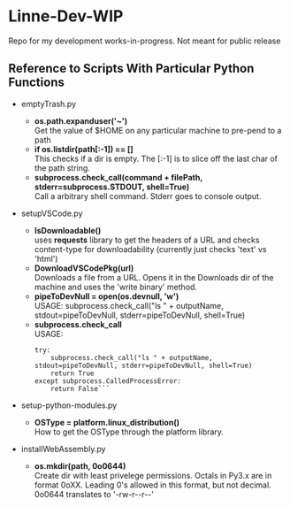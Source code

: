 # Linne-Dev-WIP
Repo for my development works-in-progress.
Not meant for public release

## Reference to Scripts With Particular Python Functions
* emptyTrash.py
    - __os.path.expanduser('~')__<br />
        Get the value of $HOME on any particular machine to pre-pend to a path
    - __if os.listdir(path[:-1]) == []__<br />
        This checks if a dir is empty.  The [:-1] is to slice off the last char
        of the path string.
    - __subprocess.check_call(command + filePath, stderr=subprocess.STDOUT, shell=True)__<br />
        Call a arbitrary shell command.  Stderr goes to console output.

* setupVSCode.py
    - __IsDownloadable()__<br />
        uses __requests__ library to get the headers of a URL and checks content-type 
        for downloadability (currently just checks 'text' vs 'html')
    - __DownloadVSCodePkg(url)__<br />
        Downloads a file from a URL.  Opens it in the Downloads dir of the machine and
        uses the 'write binary' method.
    - __pipeToDevNull = open(os.devnull, 'w')__<br />
        USAGE: subprocess.check_call("ls " + outputName, stdout=pipeToDevNull, stderr=pipeToDevNull, shell=True)
    - __subprocess.check_call__<br />
        USAGE: 
        ```
        try:
            subprocess.check_call("ls " + outputName, stdout=pipeToDevNull, stderr=pipeToDevNull, shell=True)
            return True
        except subprocess.CalledProcessError:
            return False```
        
* setup-python-modules.py
    - __OSType = platform.linux_distribution()__<br />
        How to get the OSType through the platform library.
        

* installWebAssembly.py
    - __os.mkdir(path, 0o0644)__<br />
        Create dir with least privelege permissions.  Octals in Py3.x are in format 0oXX.
        Leading 0's allowed in this format, but not decimal.  0o0644 translates to
        '-rw-r--r--'
